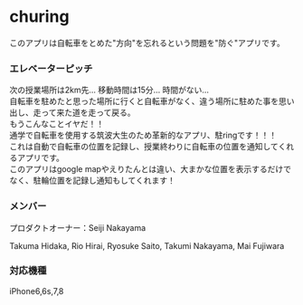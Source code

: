# churing
このアプリは自転車をとめた"方向"を忘れるという問題を"防ぐ"アプリです。


### エレベーターピッチ
次の授業場所は2km先… 移動時間は15分… 時間がない…</br>
自転車を駐めたと思った場所に行くと自転車がなく、違う場所に駐めた事を思い出し、走って来た道を走って戻る。</br>
もうこんなことイヤだ！！</br>
通学で自転車を使用する筑波大生のため革新的なアプリ、駐ringです！！！</br>
これは自動で自転車の位置を記録し、授業終わりに自転車の位置を通知してくれるアプリです。</br>
このアプリはgoogle mapやえりたんとは違い、大まかな位置を表示するだけでなく、駐輪位置を記録し通知もしてくれます！

### メンバー
プロダクトオーナー：Seiji Nakayama

Takuma Hidaka, Rio Hirai, Ryosuke Saito, Takumi Nakayama, Mai Fujiwara

### 対応機種
iPhone6,6s,7,8
